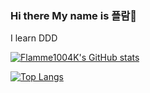### Hi there My name is 플람👋

I learn DDD

[![Flamme1004K's GitHub stats](https://github-readme-stats.vercel.app/api?username=Flamme1004K)](https://github.com/anuraghazra/github-readme-stats)

[![Top Langs](https://github-readme-stats.vercel.app/api/top-langs/?username=Flamme1004K&hide=html&layout=compact)](https://github.com/anuraghazra/github-readme-stats)
